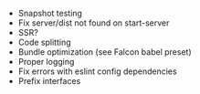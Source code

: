 - Snapshot testing
- Fix server/dist not found on start-server
- SSR?
- Code splitting
- Bundle optimization (see Falcon babel preset)
- Proper logging
- Fix errors with eslint config dependencies
- Prefix interfaces
